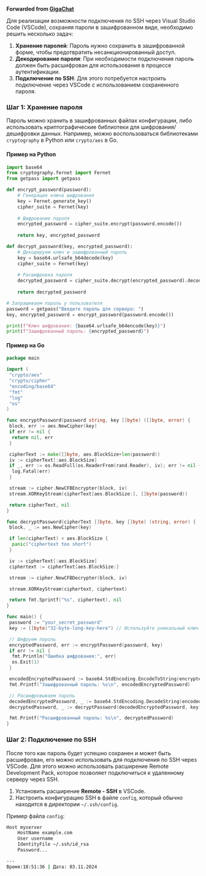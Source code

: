 **Forwarded from [GigaChat](https://t.me/gigachat_bot)**

Для реализации возможности подключения по SSH через Visual Studio Code (VSCode), сохраняя пароли в зашифрованном виде, необходимо решить несколько задач:

1. **Хранение паролей**: Пароль нужно сохранить в зашифрованной форме, чтобы предотвратить несанкционированный доступ.
2. **Декодирование пароля**: При необходимости подключения пароль должен быть расшифрован для использования в процессе аутентификации.
3. **Подключение по SSH**: Для этого потребуется настроить подключение через VSCode с использованием сохраненного пароля.

### Шаг 1: Хранение пароля

Пароль можно хранить в зашифрованных файлах конфигурации, либо использовать криптографические библиотеки для шифрования/дешифровки данных. Например, можно воспользоваться библиотеками `cryptography` в Python или `crypto/aes` в Go.

#### Пример на Python

```python
import base64
from cryptography.fernet import Fernet
from getpass import getpass

def encrypt_password(password):
    # Генерация ключа шифрования
    key = Fernet.generate_key()
    cipher_suite = Fernet(key)
    
    # Шифрование пароля
    encrypted_password = cipher_suite.encrypt(password.encode())
    
    return key, encrypted_password

def decrypt_password(key, encrypted_password):
    # Декодируем ключ и зашифрованный пароль
    key = base64.urlsafe_b64decode(key)
    cipher_suite = Fernet(key)
    
    # Расшифровка пароля
    decrypted_password = cipher_suite.decrypt(encrypted_password).decode()
    
    return decrypted_password

# Запрашиваем пароль у пользователя
password = getpass("Введите пароль для сервера: ")
key, encrypted_password = encrypt_password(password.encode())

print(f"Ключ шифрования: {base64.urlsafe_b64encode(key)}")
print(f"Зашифрованный пароль: {encrypted_password}")
```

#### Пример на Go

```go
package main

import (
 "crypto/aes"
 "crypto/cipher"
 "encoding/base64"
 "fmt"
 "log"
 "os"
)

func encryptPassword(password string, key []byte) ([]byte, error) {
 block, err := aes.NewCipher(key)
 if err != nil {
  return nil, err
 }

 cipherText := make([]byte, aes.BlockSize+len(password))
 iv := cipherText[:aes.BlockSize]
 if _, err := os.ReadFull(os.ReaderFrom(rand.Reader), iv); err != nil {
  log.Fatal(err)
 }

 stream := cipher.NewCFBEncrypter(block, iv)
 stream.XORKeyStream(cipherText[aes.BlockSize:], []byte(password))

 return cipherText, nil
}

func decryptPassword(cipherText []byte, key []byte) (string, error) {
 block, _ := aes.NewCipher(key)

 if len(cipherText) < aes.BlockSize {
  panic("ciphertext too short")
 }

 iv := cipherText[:aes.BlockSize]
 ciphertext := cipherText[aes.BlockSize:]

 stream := cipher.NewCFBDecrypter(block, iv)

 stream.XORKeyStream(ciphertext, ciphertext)

 return fmt.Sprintf("%s", ciphertext), nil
}

func main() {
 password := "your_secret_password"
 key := []byte("32-byte-long-key-here") // Используйте уникальный ключ длиной 32 байта

 // Шифруем пароль
 encryptedPassword, err := encryptPassword(password, key)
 if err != nil {
  fmt.Println("Ошибка шифрования:", err)
  os.Exit(1)
 }

 encodedEncryptedPassword := base64.StdEncoding.EncodeToString(encryptedPassword)
 fmt.Printf("Зашифрованный пароль: %s\n", encodedEncryptedPassword)

 // Расшифровываем пароль
 decodedEncryptedPassword, _ := base64.StdEncoding.DecodeString(encodedEncryptedPassword)
 decryptedPassword, _ := decryptPassword(decodedEncryptedPassword, key)

 fmt.Printf("Расшифрованный пароль: %s\n", decryptedPassword)
}
```

### Шаг 2: Подключение по SSH

После того как пароль будет успешно сохранен и может быть расшифрован, его можно использовать для подключения по SSH через VSCode. Для этого можно использовать расширение Remote Development Pack, которое позволяет подключиться к удаленному серверу через SSH.

1. Установить расширение **Remote - SSH** в VSCode.
2. Настроить конфигурацию SSH в файле `config`, который обычно находится в директории `~/.ssh/config`.

Пример файла `config`:

```bash
Host myserver
    HostName example.com
    User username
    IdentityFile ~/.ssh/id_rsa
    Password...

---
Время:18:51:36 | Дата: 03.11.2024
